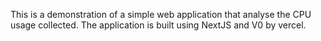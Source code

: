 This is a demonstration of a simple web application that analyse the CPU usage collected.
The application is built using NextJS and V0 by vercel.
